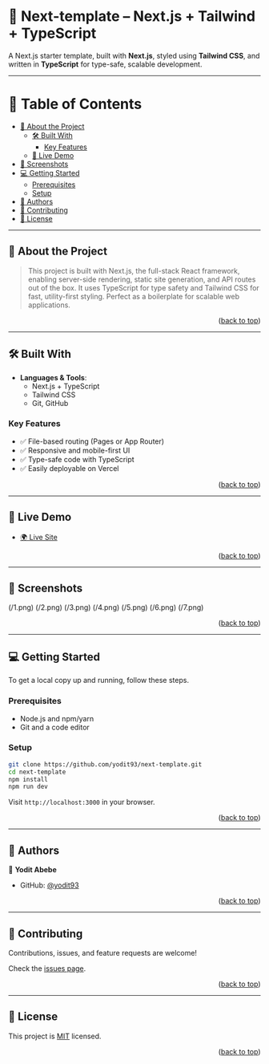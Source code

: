 <!-- README TOP -->
<div id="readme-top"></div>

# 🚀 Next-template – Next.js + Tailwind + TypeScript

A Next.js starter template, built with **Next.js**, styled using **Tailwind CSS**, and written in **TypeScript** for type-safe, scalable development.

---

<!-- TABLE OF CONTENTS -->

# 📗 Table of Contents

- [📖 About the Project](#about-project)
  - [🛠 Built With](#built-with)
    - [Key Features](#key-features)
  - [🚀 Live Demo](#live-demo)
- [📸 Screenshots](#screenshots)
- [💻 Getting Started](#getting-started)
  - [Prerequisites](#prerequisites)
  - [Setup](#setup)
- [👥 Authors](#authors)
- [🤝 Contributing](#contributing)
- [📝 License](#license)

---

<!-- ABOUT PROJECT -->

## 📖 About the Project <a name="about-project"></a>

> This project is built with Next.js, the full-stack React framework, enabling server-side rendering, static site generation, and API routes out of the box. It uses TypeScript for type safety and Tailwind CSS for fast, utility-first styling. Perfect as a boilerplate for scalable web applications.

<p align="right">(<a href="#readme-top">back to top</a>)</p>

---

<!-- BUILT WITH -->

## 🛠 Built With <a name="built-with"></a>

- **Languages & Tools**:
  - Next.js + TypeScript
  - Tailwind CSS
  - Git, GitHub

### Key Features <a name="key-features"></a>

- ✅ File-based routing (Pages or App Router)
- ✅ Responsive and mobile-first UI
- ✅ Type-safe code with TypeScript
- ✅ Easily deployable on Vercel

<p align="right">(<a href="#readme-top">back to top</a>)</p>

---

<!-- LIVE DEMO -->

## 🚀 Live Demo <a name="live-demo"></a>

- [🌍 Live Site]()

<p align="right">(<a href="#readme-top">back to top</a>)</p>

---

<!-- SCREENSHOTS -->

## 📸 Screenshots <a name="screenshots"></a>

(/1.png)
(/2.png)
(/3.png)
(/4.png)
(/5.png)
(/6.png)
(/7.png)



<p align="right">(<a href="#readme-top">back to top</a>)</p>

---

<!-- GETTING STARTED -->

## 💻 Getting Started <a name="getting-started"></a>

To get a local copy up and running, follow these steps.

### Prerequisites <a name="prerequisites"></a>

- Node.js and npm/yarn
- Git and a code editor

### Setup <a name="setup"></a>

```bash
git clone https://github.com/yodit93/next-template.git
cd next-template
npm install
npm run dev
```

Visit `http://localhost:3000` in your browser.

<p align="right">(<a href="#readme-top">back to top</a>)</p>

---

<!-- AUTHORS -->

## 👥 Authors <a name="authors"></a>

👤 **Yodit Abebe**

- GitHub: [@yodit93](https://github.com/yodit93)

<p align="right">(<a href="#readme-top">back to top</a>)</p>

---

<!-- CONTRIBUTING -->

## 🤝 Contributing <a name="contributing"></a>

Contributions, issues, and feature requests are welcome!

Check the [issues page](https://github.com/yodit93/next-template/issues).

<p align="right">(<a href="#readme-top">back to top</a>)</p>

---

<!-- LICENSE -->

## 📝 License <a name="license"></a>

This project is [MIT](./LICENSE) licensed.

<p align="right">(<a href="#readme-top">back to top</a>)</p>
